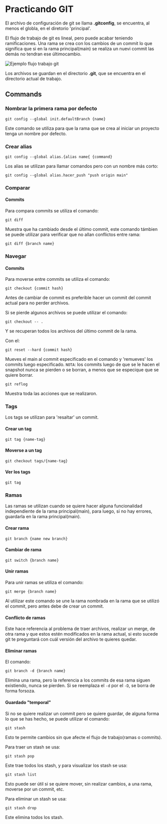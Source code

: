 # Practicando GIT
El archivo de configuración de git se llama **.gitconfig**, se encuentra, al menos el globla, en el diretorio 'principal'.

El flujo de trabajo de git es lineal, pero puede acabar teniendo ramificaciones. Una rama se crea con los cambios de un commit lo que significa que si en la rama principal(main) se realiza un nuevi commit las demás no tendran ese últimocambio.

![Ejemplo flujo trabajo git](https://encrypted-tbn0.gstatic.com/images?q=tbn:ANd9GcRHWIiU9tnZ3w0uJqo5OUpO_HIew-u4VEClag&usqp=CAU)

Los archivos se guardan en el directorio **.git**, que se encuentra en el directorio actual de trabajo.

## Commands

### Nombrar la primera rama por defecto
```GIT
git config --global init.defaultBranch {name}
```
Este comando se utiliza para que la rama que se crea al iniciar un proyecto tenga un nombre por defecto.

### Crear alias
```GIT
git config --global alias.{alias name{ {command}
```
Los alias se utilizan para llamar comandos pero con un nombre más corto:

```
git config --global alias.hacer_push "push origin main"
```

### Comparar

#### Commits
Para compara commits se utiliza el comando:

```GIT
git diff 
```
Muestra que ha cambiado desde el último commit, este comando támbien se puede utilizar para verificar que no allan conflictos entre rama:

```GIT
git diff {branch name}
```

### Navegar

#### Commits

Para moverse entre commits se utiliza el comando:
```GIT
git checkout {commit hash}
```
Antes de cambiar de commit es preferible hacer un commit del commit actual para no perder archivos.

Si se pierde algunos archivos se puede utilizar el comando:

``` GIT
git checkout -- .
```

Y se recuperan todos los archivos del último commit de la rama.

Con el:
```GIT
git reset --hard {commit hash}
```

Mueves el main al commit especificado en el comando y 'remueves' los commits luego especificado. ``NOTA``: los commits luego de que se le hacen el snapshot nunca se pierden o se borran, a menos que se especique que se quiere borrar.

```GIT
git reflog 
```
Muestra toda las acciones que se realizaron.

### Tags
Los tags se utilizan para 'resaltar' un commit.

#### Crear un tag

```GIT 
git tag {name-tag}
```

#### Moverse a un tag

```GIT
git checkout tags/{name-tag}
```
#### Ver los tags

```GIT
git tag
```

### Ramas

Las ramas se utilizan cuando se quiere hacer alguna funcionalidad independiente de la rama principal(main), para luego, si no hay errores, guardarla en la rama principal(main).

#### Crear rama

```GIT
git branch {name new branch}
```

#### Cambiar de rama

```GIT
git switch {branch name}
```

#### Unir ramas
Para unir ramas se utiliza el comando:

```GIT
git merge {branch name}
```

Al utilizar este comando se une la rama nombrada en la rama que se utilizó el commit, pero antes debe de crear un commit.

#### Conflicto de ramas
Este hace referencia al problema de traer archivos, realizar un merge, de otra rama y que estos estén modificados en la rama actual, si esto sucede git te preguntará con cuál versión del archivo te quieres quedar.

#### Eliminar ramas
El comando:

```GIT
git branch -d {branch name}
```

Elimina una rama, pero la referencia a los commits de esa rama siguen existiendo, nunca se pierden. Si se reemplaza el ``-d`` por el ``-D``, se borra de forma forsoza.

#### Guardado "temporal"
Si no se quiere realizar un commit pero se quiere guardar, de alguna forma lo que se has hecho, se puede utilizar el comando:

```GIT
git stash
```

Esto te permite cambios sin que afecte el flujo de trabajo(ramas o commits).

Para traer un stash se usa:

```GIT
git stash pop
```
Este trae todos los stash, y para visualizar los stash se usa:

```GIT
git stash list
```

Esto puede ser útil si se quiere mover, sin realizar cambios, a una rama, moverse por un commit, etc.

Para eliminar un stash se usa:

```GIT
git stash drop
```

Este elimina todos los stash.
